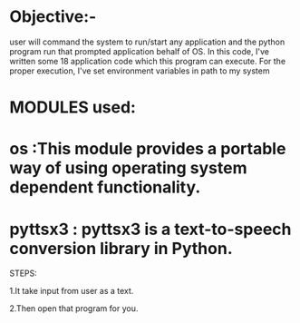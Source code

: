 # Objective:-
  user will command the system to run/start any application and the python program run that prompted application behalf of OS.
  In this code, I've written some 18 application code which this program can execute. For the proper execution, I've set environment variables in path to my system

# MODULES used:

  # os :This module provides a portable way of using operating system dependent functionality.

  # pyttsx3 : pyttsx3 is a text-to-speech conversion library in Python.

STEPS:

1.It take input from user as a text.

2.Then open that program for you.
